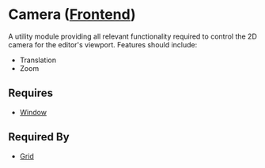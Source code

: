 # Camera ([Frontend](../../../frontend.md))

A utility module providing all relevant functionality required to control the 2D camera for the editor's viewport. Features should include:

- Translation
- Zoom

## Requires

- [Window](../../window/window.md)

## Required By

- [Grid](../grid/grid.md)

